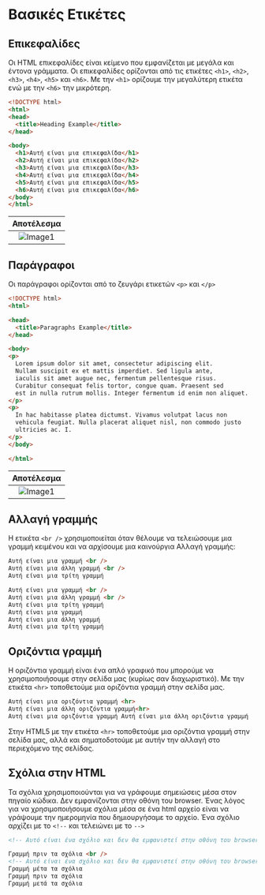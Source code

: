 # Βασικές Ετικέτες

## Επικεφαλίδες
Οι HTML επικεφαλίδες είναι κείμενο που εμφανίζεται με μεγάλα και έντονα γράμματα. Οι επικεφαλίδες ορίζονται από τις ετικέτες `<h1>`, `<h2>`, `<h3>`, `<h4>`, `<h5>` και `<h6>`. Με την `<h1>` ορίζουμε την μεγαλύτερη ετικέτα ενώ με την `<h6>` την μικρότερη.

```html
<!DOCTYPE html>
<html>
<head>
  <title>Heading Example</title>
</head>

<body>
  <h1>Αυτή είναι μια επικεφαλίδα</h1>
  <h2>Αυτή είναι μια επικεφαλίδα</h2>
  <h3>Αυτή είναι μια επικεφαλίδα</h3>
  <h4>Αυτή είναι μια επικεφαλίδα</h4>
  <h5>Αυτή είναι μια επικεφαλίδα</h5>
  <h6>Αυτή είναι μια επικεφαλίδα</h6>
</body>
</html>
```


|Αποτέλεσμα|
:-------------------------:|
![Image1](https://ucfc726e062b4890320026e369a0.previews.dropboxusercontent.com/p/thumb/AA2L85R8UvSAO4n2HTGcFWSruoVKADy9KygwEl5WBebDxmDOqzxY_0X8Pcg-izb93hW-M-uJylcwxhjn9Dk5BIl7CF4TlSP3LJ7wbBMCnpTPXpVCHrYC5N-0jQ7usliTCyKGXEhLnDeki7Rqch5v5RdYJ1tBFCZUQ4AluPxE2j4HY1If20ZSJbrimU4VAHsW_UFKK-mLd0cvMUSRYfa_HhNFIiVpTfbXHAUuvcLREGdpa1J0H4VKI_TlZ9dwJAEbM1DWXNMFB8YDruJsro1IOdEYPYMlq1wg6ZsI2Olqh7sfiJkAqE2ToYfEccjvkHcJtsTPXEY26pA2glZXdzg0ZzRFqhWN6VA59VA6itMEoOiyHA/p.png?fv_content=true&size_mode=5)|


## Παράγραφοι
Οι παράγραφοι ορίζονται από το ζευγάρι ετικετών `<p>` και `</p>`

```html
<!DOCTYPE html>
<html>

<head>
  <title>Paragraphs Example</title>
</head>

<body>
<p>
  Lorem ipsum dolor sit amet, consectetur adipiscing elit. 
  Nullam suscipit ex et mattis imperdiet. Sed ligula ante, 
  iaculis sit amet augue nec, fermentum pellentesque risus. 
  Curabitur consequat felis tortor, congue quam. Praesent sed 
  est in nulla rutrum mollis. Integer fermentum id enim non aliquet.
</p>
<p>
  In hac habitasse platea dictumst. Vivamus volutpat lacus non 
  vehicula feugiat. Nulla placerat aliquet nisl, non commodo justo 
  ultricies ac. I.
</p>
</body>

</html>
```


|Αποτέλεσμα|
:-------------------------:|
![Image1](https://ucee59f0a977f76656cb2a9ae1b8.previews.dropboxusercontent.com/p/thumb/AA3rgWQNbBculvsENgTanriyAoLP_70-fUU0NbgOaD83VL9R5rsDwGpUfEb6dU0gkYHEVgLsMZ3RUsvKGem9uBGeme0inXrxJAOUS2eF1Rmu4U2MrZ1O7RuXovGLZvqLvBM9ND5sCMrh0oqaNED8SehKcbeg9QNUTp3jG4EaTtu4uf6ZZhH9sHyIrpxEzoaGUg7PJ3SfSoMvWznw3r8N9kuhyha-rJZToi84q_aHtFGqYAjyFT-K3ane2oqERKR0Kb35i-BvdOY6PiqrceVZ1Da-VZtGxghZ0t-yioz86U6A80HSUR32MWOAmQfJ2D4g7yEB2tpUbG1i-57xeLjiljIZTllTkOG6HCGSBq6mgV32Fg/p.png?fv_content=true&size_mode=5)|


## Αλλαγή γραμμής
Η ετικέτα `<br />` χρησιμοποιείται όταν θέλουμε να τελειώσουμε μια γραμμή κειμένου και να αρχίσουμε μια καινούργια Αλλαγή γραμμής:

```html
Αυτή είναι μια γραμμή <br />
Αυτή είναι μια άλλη γραμμή <br />
Αυτή είναι μια τρίτη γραμμή
```


```html
Αυτή είναι μια γραμμή <br />
Αυτή είναι μια άλλη γραμμή <br />
Αυτή είναι μια τρίτη γραμμή
Αυτή είναι μια γραμμή
Αυτή είναι μια άλλη γραμμή
Αυτή είναι μια τρίτη γραμμή
```                 





## Οριζόντια γραμμή
Η οριζόντια γραμμή είναι ένα απλό γραφικό που μπορούμε να χρησιμοποιήσουμε στην σελίδα μας (κυρίως σαν διαχωριστικό). Με την ετικέτα `<hr>` τοποθετούμε μια οριζόντια γραμμή στην σελίδα μας.

```html
Αυτή είναι μια οριζόντια γραμμή <hr>
Αυτή είναι μια άλλη οριζόντια γραμμή<hr>
Αυτή είναι μια οριζόντια γραμμή Αυτή είναι μια άλλη οριζόντια γραμμή
```                  

Στην HTML5 με την ετικέτα `<hr>` τοποθετούμε μια οριζόντια γραμμή στην σελίδα μας, αλλά και σηματοδοτούμε με αυτήν την αλλαγή στο περιεχόμενο της σελίδας.


## Σχόλια στην HTML
Τα σχόλια χρησιμοποιούνται για να γράφουμε σημειώσεις μέσα στον πηγαίο κώδικα. Δεν εμφανίζονται στην οθόνη του browser. Ένας λόγος για να χρησιμοποιήσουμε σχόλια μέσα σε ένα html αρχείο είναι να γράψουμε την ημερομηνία που δημιουργήσαμε το αρχείο. Ένα σχόλιο αρχίζει με το `<!--` και τελειώνει με το `-->` 

```html
<!-- Αυτό είναι ένα σχόλιο και δεν θα εμφανιστεί στην οθόνη του browser -->
```

```html
Γραμμή πριν τα σχόλια <br />
<!-- Αυτό είναι ένα σχόλιο και δεν θα εμφανιστεί στην οθόνη του browser -->
Γραμμή μέτα τα σχόλια
Γραμμή πριν τα σχόλια
Γραμμή μετά τα σχόλια
```                  

